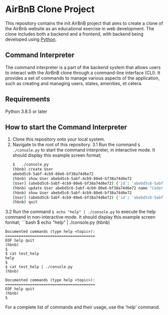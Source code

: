 # AirBnB Clone Project
This repository contains the init AirBnB project that aims to create a clone of the AirBnb website as an educational exercise
in web development. The clone includes both a backend and a frontend, with backend being developed using [Python](https://www.python.org).

## Command Interpreter
The command interpreter is a part of the backend system that allows users to interact with the AirBnB clone through a command-line interface (CLI).
It provides a set of commands to manage various aspects of the application, such as creating and managing users, states, amenities, et cetera.

## Requirements
Python 3.8.5 or later

## How to start the Command Interpreter
1. Clone this repository onto your local system.
2. Navigate to the root of this repository.
3.1 Run the command `$ ./console.py` to start the command interpreter, in interactive mode.
    It should display this example screen format;
    ```bash
    $   ./console.py
    (hbnb) create User
    abebd5c6-5abf-4cb9-80e6-bf38a74d6e72
    (hbnb) show User abebd5c6-5abf-4cb9-80e6-bf38a74d6e72
    [User] (abebd5c6-5abf-4cb9-80e6-bf38a74d6e72) {'id': 'abebd5c6-5abf-4cb9-80e6-bf38a74d6e72', 'created_at': datetime.datetime(2024, 2, 8, 6, 32, 50, 521901), 'updated_at': datetime.datetime(2024, 2, 8, 6, 32, 50, 521901)}
    (hbnb) update User abebd5c6-5abf-4cb9-80e6-bf38a74d6e72 name "Coder Azara"
    (hbnb) show User abebd5c6-5abf-4cb9-80e6-bf38a74d6e72
    [User] (abebd5c6-5abf-4cb9-80e6-bf38a74d6e72) {'id': 'abebd5c6-5abf-4cb9-80e6-bf38a74d6e72', 'created_at': datetime.datetime(2024, 2, 8, 6, 32, 50, 521901), 'updated_at': datetime.datetime(2024, 2, 8, 6, 32, 50, 521901), 'name': 'Coder Azara'}
    (hbnb) quit

3.2 Run the command `$ echo "help" | ./console.py` to execute the help command in non-interactive mode.
    It should display this example screen format;
    ```bash
    $   echo "help" | ./console.py
    (hbnb)

    Documented commands (type help <topic>):
    ========================================
    EOF help quit
    (hbnb)
    $
    $ cat test_help
    help
    $
    $ cat test_help | ./console.py
    (hbnb)

    Documented commands (type help <topic>):
    ========================================
    EOF help quit
    (hbnb)
    $

For a complete list of commands and their usage, use the 'help' command.
